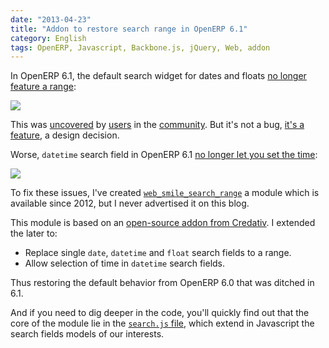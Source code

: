 ```yaml
---
date: "2013-04-23"
title: "Addon to restore search range in OpenERP 6.1"
category: English
tags: OpenERP, Javascript, Backbone.js, jQuery, Web, addon
---
```


In OpenERP 6.1, the default search widget for dates and floats [no longer feature a range](https://bugs.launchpad.net/openerp-web/+bug/926390/):

![](/uploads/2013/openerp-61-no-range-search-widget.png)

This was [uncovered](https://bugs.launchpad.net/openerp-web/+bug/949990) by [users](https://answers.launchpad.net/openobject-server/+question/198725) in the [community](https://answers.launchpad.net/openobject-server/+question/198863). But it's not a bug, [it's a feature](https://bugs.launchpad.net/openerp-web/+bug/926390/comments/4), a design decision.

Worse, `datetime` search field in OpenERP 6.1 [no longer let you set the time](https://bugs.launchpad.net/openerp-web/+bug/1037658):

![](/uploads/2013/openerp-61-datetime-search-view.png)

To fix these issues, I've created [`web_smile_search_range`](https://github.com/Smile-SA/smile_openerp_addons_6.1/tree/master/web_smile_search_range) a module which is available since 2012, but I never advertised it on this blog.

This module is based on an [open-source addon from Credativ](https://bazaar.launchpad.net/~credativ/credativ-openerp/addons-6.1/files/head:/web_searchdaterange/). I extended the later to:

  * Replace single `date`, `datetime` and `float` search fields to a range.
  * Allow selection of time in `datetime` search fields.

Thus restoring the default behavior from OpenERP 6.0 that was ditched in 6.1.

And if you need to dig deeper in the code, you'll quickly find out that the core of the module lie in the [`search.js` file](https://github.com/Smile-SA/smile_openerp_addons_6.1/blob/master/web_smile_search_range/static/src/js/search.js), which extend in Javascript the search fields models of our interests.